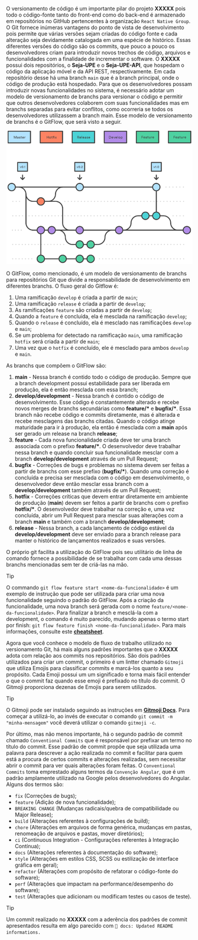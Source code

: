 O versionamento de código é um importante pilar do projeto **XXXXX** pois todo o código-fonte tanto do front-end como do back-end é armazenado em repositórios no GitHub pertencentes à organização ``React Native Group``. O Git fornece inúmeras vantagens do ponto de vista de desenvolvimento pois permite que várias versões sejam criadas do código fonte e cada alteração seja devidamente catalogada em uma espécie de histórico. Essas diferentes versões do código são os commits, que pouco a pouco os desenvolvedores criam para introduzir novos trechos de código, arquivos e funcionalidades com a finalidade de incrementar o software. O **XXXXX** possui dois repositórios, o **Seja-UPE** e o **Seja-UPE-API**, que hospedam o código da aplicação móvel e da API REST, respectivamente. Em cada repositório desse há uma branch ``main`` que é a branch principal, onde o código de produção está hospedado. Para que os desenvolvedores possam introduzir novas funcionalidades no sistema, é necessário adotar um modelo de versionamento de branchs para versionar o código e permitir que outros desenvolvedores colaborem com suas funcionalidades mas em branchs separadas para evitar conflitos, como ocorreria se todos os desenvolvedores utilizassem a branch main. Esse modelo de versionamento de branchs é o GitFlow, que será visto a seguir.

<p align="center">
  <img src="asset_git_flow_image.png" alt="GitFlow" />
</p>

O GitFlow, como mencionado, é um modelo de versionamento de branchs para repositórios Git que divide a responsabilidade de desenvolvimento em diferentes branchs. O fluxo geral do Gitflow é:

1. Uma ramificação ``develop`` é criada a partir de ``main``;
2. Uma ramificação ``release`` é criada a partir de ``develop``;
3. As ramificações ``feature`` são criadas a partir de ``develop``;
4. Quando a ``feature`` é concluída, ela é mesclada na ramificação ``develop``;
5. Quando o ``release`` é concluído, ela é mesclado nas ramificações ``develop`` e ``main``;
6. Se um problema for detectado na ramificação ``main``, uma ramificação ``hotfix`` será criada a partir de ``main``;
7. Uma vez que o ``hotfix`` é concluído, ele é mesclado para ambos ``develop`` e ``main``.

As branchs que compõem o GitFlow são:

1. **main** - Nessa branch é contido todo o código de produção. Sempre que a branch development possui estabilidade para ser liberada em produção, ela é então mesclada com essa branch;
2. **develop/development** - Nessa branch é contido o código de desenvolvimento. Esse código é constantemente alterado e recebe novos merges de branchs secundárias como **feature/\*** e **bugfix/\***. Essa branch não recebe código e commits diretamente, mas é alterada e recebe mesclagens das branchs citadas. Quando o código atinge maturidade para ir à produção, ela então é mesclada com a **main** após ser gerado um release na branch **release**;
3. **feature** - Cada nova funcionalidade criada deve ter uma branch associada com o prefixo **feature/\***. O desenvolvedor deve trabalhar nessa branch e quando concluir sua funcionalidade mesclar com a branch **develop/development** através de um Pull Request;
4. **bugfix** - Correções de bugs e problemas no sistema devem ser feitas a partir de branchs com esse prefixo (**bugfix/\***). Quando uma correção é concluída e precisa ser mesclada com o código em desenvolvimento, o desenvolvedor deve então mesclar essa branch com a **develop/development** também através de um Pull Request;
5. **hotfix** - Correções críticas que devem entrar diretamente em ambiente de produção (**main**) devem ser feitos a partir de branchs com o prefixo **hotfix/\***. O desenvolvedor deve trabalhar na correção e, uma vez concluída, abrir um Pull Request para mesclar suas alterações com a branch **main** e também com a branch **develop/development**;
6. **release** - Nessa branch, a cada lançamento de código estável da **develop/development** deve ser enviado para a branch release para manter o histórico de lançamentos realizados e suas versões.

O próprio git facilita a utilização do GitFlow pois seu utilitário de linha de comando fornece a possibilidade de se trabalhar com cada uma dessas branchs mencionadas sem ter de criá-las na mão. 

>[!TIP]
>O commando ``git flow feature start <nome-da-funcionalidade>`` é um exemplo de instrução que pode ser utilizada para criar uma nova funcionalidade seguindo o padrão do GitFlow. Após a criação da funcionalidade, uma nova branch será gerada com o nome ``feature/<nome-da-funcionalidade>``. Para finalizar a branch e mesclá-la com a development, o comando é muito parecido, mudando apenas o termo start por finish: ``git flow feature finish <nome-da-funcionalidade>``. Para mais informações, consulte este [**cheatsheet**](https://danielkummer.github.io/git-flow-cheatsheet/).

Agora que você conhece o modelo de fluxo de trabalho utilizado no versionamento Git, há mais alguns padrões importantes que o **XXXXX** adota com relação aos commits nos repositórios. São dois padrões utilizados para criar um commit, o primeiro é um lintter chamado ``Gitmoji`` que utiliza Emojis para classificar commits e marcá-los quanto a seu propósito. Cada Emoji possui um um significado e torna mais fácil entender o que o commit faz quando esse emoji é prefixado no título do commit. O Gitmoji proporciona dezenas de Emojis para serem utilizados.

>[!TIP]
>O Gitmoji pode ser instalado seguindo as instruções em [**Gitmoji Docs**](https://gitmoji.dev/). Para começar a utilizá-lo, ao invés de executar o comando ``git commit -m "minha-mensagem"`` você deverá utilizar o comando ``gitmoji -c``.

Por último, mas não menos importante, há o segundo padrão de commit chamado ``Conventional Commits`` que é responsável por prefixar um termo no título do commit. Esse padrão de commit propõe que seja utilizada uma palavra para descrever a ação realizada no commit e facilitar para quem está a procura de certos commits e alterações realizadas, sem necessitar abrir o commit para ver quais alterações foram feitas. O ``Conventional Commits`` toma emprestado alguns termos da ``Convenção Angular``, que é um padrão amplamente utilizado na Google pelos desenvolvedores do Angular. Alguns dos termos são:

- ``fix`` (Correções de bugs);
- ``feature`` (Adição de nova funcionalidade);
- ``BREAKING CHANGE`` (Mudanças radicais/quebra de compatibilidade ou Major Release);
- ``build`` (Alterações referentes à configurações de build);
- ``chore`` (Alterações em arquivos de forma genérica, mudanças em pastas, renomeação de arquivos e pastas, mover diretórios);
- ``ci`` (Continuous Integration - Configurações referentes à Integração Contínua);
- ``docs`` (Alterações referentes à documentação do software);
- ``style`` (Alterações em estilos CSS, SCSS ou estilização de interface gráfica em geral);
- ``refactor`` (Alterações com propósito de refatorar o código-fonte do software);
- ``perf`` (Alterações que impactam na performance/desempenho do software);
- ``test`` (Alterações que adicionam ou modificam testes ou casos de teste).

>[!TIP]
>Um commit realizado no **XXXXX** com a aderência dos padrões de commit apresentados resulta em algo parecido com ```📝 docs: Updated README informations.```